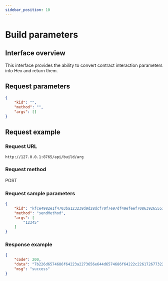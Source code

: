 ```yaml
---
sidebar_position: 10
---
```


# Build parameters

## Interface overview

This interface provides the ability to convert contract interaction parameters into Hex and return them.

## Request parameters

```json
{
	"kid": "",
	"method": "",
	"args": []
}
```

## Request example

### Request URL

`http://127.0.0.1:8765/api/build/arg`

### Request method

POST

### Request sample parameters

```json
{
	"kid": "kfce4982e1f4703ba123238d9d28dcf70f7e97df49efeef7086392655512e",
	"method": "sendMethod",
	"args": [
		"12345"
	]
}
```


### Response example

```json
{
	"code": 200,
	"data": "7b226d6574686f64223a2273656e644d6574686f64222c2261726773223a5b223132333435225d2c226b6964223a226b666365343938326531663437303362613132333233386439643238646366373066376539376466343965666565663730383633393236353535313265227d",
	"msg": "success"
}
```
